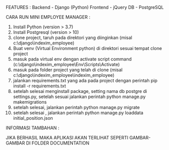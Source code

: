FEATURES :
Backend - Django (Python)
Frontend - jQuery
DB - PostgreSQL

CARA RUN MINI EMPLOYEE MANAGER :

1. Install Python (version > 3.7)
2. Install Postgresql (version > 10)
3. clone project, taruh pada direktori yang diinginkan (misal c:\django\indexim_employee)
4. Buat venv (Virtual Environment python) di direktori sesuai tempat clone project
5. masuk pada virtual env dengan activate script command (c:\django\indexim_employee\Env\Scripts\Activate)
6. masuk pada folder project yang telah di clone (misal  c:\django\indexim_employee\indexim_employee)
7. jalankan requirements.txt yang ada pada project dengan perintah pip install -r requirements.txt
8. setelah selesai menginstall package, setting nama db postgre di settings.py, setelah sesuai jalankan perintah python manage.py makemigrations
9. setelah selesai, jalankan perintah python manage.py migrate
10. setelah selesai , jalankan perintah python manage.py loaddata initial_position.json

INFORMASI TAMBAHAN :

JIKA BERHASIL MAKA APLIKASI AKAN TERLIHAT SEPERTI GAMBAR-GAMBAR DI FOLDER DOCUMENTATION
